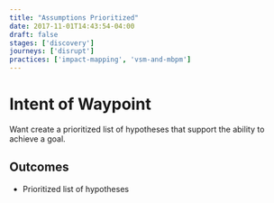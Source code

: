 ```yaml
---
title: "Assumptions Prioritized"
date: 2017-11-01T14:43:54-04:00
draft: false
stages: ['discovery']
journeys: ['disrupt']
practices: ['impact-mapping', 'vsm-and-mbpm']
---
```

# Intent of Waypoint
Want create a prioritized list of hypotheses that support the ability to achieve a goal.

## Outcomes

- Prioritized list of hypotheses

